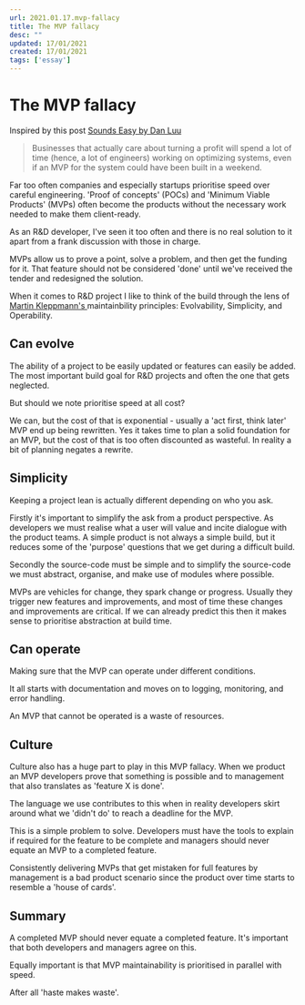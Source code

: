 ```yaml
---
url: 2021.01.17.mvp-fallacy
title: The MVP fallacy
desc: ""
updated: 17/01/2021
created: 17/01/2021
tags: ['essay']
---
```


# The MVP fallacy

Inspired by this post [Sounds Easy by Dan Luu](https://danluu.com/sounds-easy/)

> Businesses that actually care about turning a profit will spend a lot of time (hence, a lot of engineers) working on optimizing systems, even if an MVP for the system could have been built in a weekend.

Far too often companies and especially startups prioritise speed over careful engineering. 'Proof of concepts' (POCs) and 'Minimum Viable Products' (MVPs) often become the products without the necessary work needed to make them client-ready.

As an R&D developer, I've seen it too often and there is no real solution to it apart from a frank discussion with those in charge.

MVPs allow us to prove a point, solve a problem, and then get the funding for it. That feature should not be considered 'done' until we've received the tender and redesigned the solution.

When it comes to R&D project I like to think of the build through the lens of [Martin Kleppmann's ](https://martin.kleppmann.com/) maintainbility principles: Evolvability, Simplicity, and Operability.

## Can evolve

The ability of a project to be easily updated or features can easily be added. The most important build goal for R&D projects and often the one that gets neglected.

But should we note prioritise speed at all cost?

We can, but the cost of that is exponential - usually a 'act first, think later' MVP end up being rewritten. Yes it takes time to plan a solid foundation for an MVP, but the cost of that is too often discounted as wasteful. In reality a bit of planning negates a rewrite.

## Simplicity

Keeping a project lean is actually different depending on who you ask.

Firstly it's important to simplify the ask from a product perspective. As developers we must realise what a user will value and incite dialogue with the product teams. A simple product is not always a simple build, but it reduces some of the 'purpose' questions that we get during a difficult build.

Secondly the source-code must be simple and to simplify the source-code we must abstract, organise, and make use of modules where possible.

MVPs are vehicles for change, they spark change or progress. Usually they trigger new features and improvements, and most of time these changes and improvements are critical. If we can already predict this then it makes sense to prioritise abstraction at build time.

## Can operate

Making sure that the MVP can operate under different conditions.

It all starts with documentation and moves on to logging, monitoring, and error handling.

An MVP that cannot be operated is a waste of resources.

## Culture

Culture also has a huge part to play in this MVP fallacy. When we product an MVP developers prove that something is possible and to management that also translates as 'feature X is done'.

The language we use contributes to this when in reality developers skirt around what we 'didn't do' to reach a deadline for the MVP.

This is a simple problem to solve. Developers must have the tools to explain if required for the feature to be complete and managers should never equate an MVP to a completed feature.

Consistently delivering MVPs that get mistaken for full features by management is a bad product scenario since the product over time starts to resemble a 'house of cards'.

## Summary

A completed MVP should never equate a completed feature. It's important that both developers and managers agree on this.

Equally important is that MVP maintainability is prioritised in parallel with speed.

After all 'haste makes waste'.
